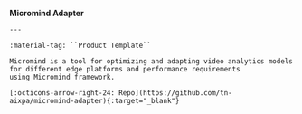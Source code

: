 __Micromind Adapter__

    ---

    :material-tag: ``Product Template``

    Micromind is a tool for optimizing and adapting video analytics models for different edge platforms and performance requirements
    using Micromind framework.

    [:octicons-arrow-right-24: Repo](https://github.com/tn-aixpa/micromind-adapter){:target="_blank"}